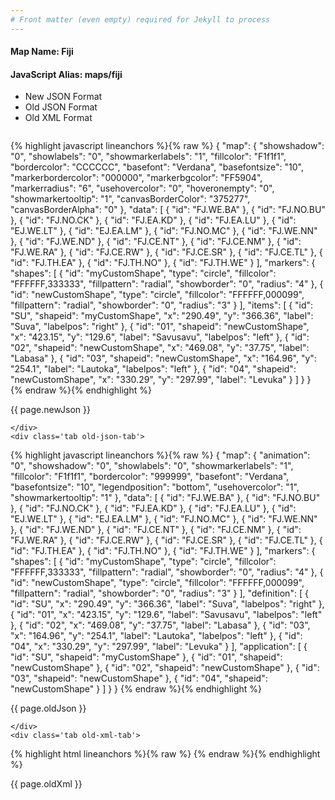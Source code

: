 ```yaml
---
# Front matter (even empty) required for Jekyll to process
---
```


#### Map Name: Fiji

#### JavaScript Alias: maps/fiji


<ul class='code-tabs'>
    <li class='active'>
        <a data-toggle='new-json'>New JSON Format</a>
    </li>
    <li>
        <a data-toggle='old-json'>Old JSON Format</a>
    </li>
    <li>
        <a data-toggle='old-xml'>Old XML Format</a>
    </li>
</ul>
<div class='tab-content'>
    <pre class='plain-code'></pre>
    <div class='tab new-json-tab active'>
{% highlight javascript lineanchors %}{% raw %}
{
    "map": {
        "showshadow": "0",
        "showlabels": "0",
        "showmarkerlabels": "1",
        "fillcolor": "F1f1f1",
        "bordercolor": "CCCCCC",
        "basefont": "Verdana",
        "basefontsize": "10",
        "markerbordercolor": "000000",
        "markerbgcolor": "FF5904",
        "markerradius": "6",
        "usehovercolor": "0",
        "hoveronempty": "0",
        "showmarkertooltip": "1",
        "canvasBorderColor": "375277",
        "canvasBorderAlpha": "0"
    },
    "data": [
        {
            "id": "FJ.WE.BA"
        },
        {
            "id": "FJ.NO.BU"
        },
        {
            "id": "FJ.NO.CK"
        },
        {
            "id": "FJ.EA.KD"
        },
        {
            "id": "FJ.EA.LU"
        },
        {
            "id": "EJ.WE.LT"
        },
        {
            "id": "EJ.EA.LM"
        },
        {
            "id": "FJ.NO.MC"
        },
        {
            "id": "FJ.WE.NN"
        },
        {
            "id": "FJ.WE.ND"
        },
        {
            "id": "FJ.CE.NT"
        },
        {
            "id": "FJ.CE.NM"
        },
        {
            "id": "FJ.WE.RA"
        },
        {
            "id": "FJ.CE.RW"
        },
        {
            "id": "FJ.CE.SR"
        },
        {
            "id": "FJ.CE.TL"
        },
        {
            "id": "FJ.TH.EA"
        },
        {
            "id": "FJ.TH.NO"
        },
        {
            "id": "FJ.TH.WE"
        }
    ],
    "markers": {
        "shapes": [
            {
                "id": "myCustomShape",
                "type": "circle",
                "fillcolor": "FFFFFF,333333",
                "fillpattern": "radial",
                "showborder": "0",
                "radius": "4"
            },
            {
                "id": "newCustomShape",
                "type": "circle",
                "fillcolor": "FFFFFF,000099",
                "fillpattern": "radial",
                "showborder": "0",
                "radius": "3"
            }
        ],
        "items": [
            {
                "id": "SU",
                "shapeid": "myCustomShape",
                "x": "290.49",
                "y": "366.36",
                "label": "Suva",
                "labelpos": "right"
            },
            {
                "id": "01",
                "shapeid": "newCustomShape",
                "x": "423.15",
                "y": "129.6",
                "label": "Savusavu",
                "labelpos": "left"
            },
            {
                "id": "02",
                "shapeid": "newCustomShape",
                "x": "469.08",
                "y": "37.75",
                "label": "Labasa"
            },
            {
                "id": "03",
                "shapeid": "newCustomShape",
                "x": "164.96",
                "y": "254.1",
                "label": "Lautoka",
                "labelpos": "left"
            },
            {
                "id": "04",
                "shapeid": "newCustomShape",
                "x": "330.29",
                "y": "297.99",
                "label": "Levuka"
            }
        ]
    }
}
{% endraw %}{% endhighlight %}


<p class='text-success'>{{ page.newJson }}</p>

    </div>
    <div class='tab old-json-tab'>
{% highlight javascript lineanchors %}{% raw %}
{
    "map": {
        "animation": "0",
        "showshadow": "0",
        "showlabels": "0",
        "showmarkerlabels": "1",
        "fillcolor": "F1f1f1",
        "bordercolor": "999999",
        "basefont": "Verdana",
        "basefontsize": "10",
        "legendposition": "bottom",
        "usehovercolor": "1",
        "showmarkertooltip": "1"
    },
    "data": [
        {
            "id": "FJ.WE.BA"
        },
        {
            "id": "FJ.NO.BU"
        },
        {
            "id": "FJ.NO.CK"
        },
        {
            "id": "FJ.EA.KD"
        },
        {
            "id": "FJ.EA.LU"
        },
        {
            "id": "EJ.WE.LT"
        },
        {
            "id": "EJ.EA.LM"
        },
        {
            "id": "FJ.NO.MC"
        },
        {
            "id": "FJ.WE.NN"
        },
        {
            "id": "FJ.WE.ND"
        },
        {
            "id": "FJ.CE.NT"
        },
        {
            "id": "FJ.CE.NM"
        },
        {
            "id": "FJ.WE.RA"
        },
        {
            "id": "FJ.CE.RW"
        },
        {
            "id": "FJ.CE.SR"
        },
        {
            "id": "FJ.CE.TL"
        },
        {
            "id": "FJ.TH.EA"
        },
        {
            "id": "FJ.TH.NO"
        },
        {
            "id": "FJ.TH.WE"
        }
    ],
    "markers": {
        "shapes": [
            {
                "id": "myCustomShape",
                "type": "circle",
                "fillcolor": "FFFFFF,333333",
                "fillpattern": "radial",
                "showborder": "0",
                "radius": "4"
            },
            {
                "id": "newCustomShape",
                "type": "circle",
                "fillcolor": "FFFFFF,000099",
                "fillpattern": "radial",
                "showborder": "0",
                "radius": "3"
            }
        ],
        "definition": [
            {
                "id": "SU",
                "x": "290.49",
                "y": "366.36",
                "label": "Suva",
                "labelpos": "right"
            },
            {
                "id": "01",
                "x": "423.15",
                "y": "129.6",
                "label": "Savusavu",
                "labelpos": "left"
            },
            {
                "id": "02",
                "x": "469.08",
                "y": "37.75",
                "label": "Labasa"
            },
            {
                "id": "03",
                "x": "164.96",
                "y": "254.1",
                "label": "Lautoka",
                "labelpos": "left"
            },
            {
                "id": "04",
                "x": "330.29",
                "y": "297.99",
                "label": "Levuka"
            }
        ],
        "application": [
            {
                "id": "SU",
                "shapeid": "myCustomShape"
            },
            {
                "id": "01",
                "shapeid": "newCustomShape"
            },
            {
                "id": "02",
                "shapeid": "newCustomShape"
            },
            {
                "id": "03",
                "shapeid": "newCustomShape"
            },
            {
                "id": "04",
                "shapeid": "newCustomShape"
            }
        ]
    }
}
{% endraw %}{% endhighlight %}


<p class='text-success'>{{ page.oldJson }}</p>

    </div>
    <div class='tab old-xml-tab'>
{% highlight html lineanchors %}{% raw %}
<map animation='0' showShadow='0' showLabels='0' showMarkerLabels='1' fillColor='F1f1f1' borderColor='999999' baseFont='Verdana' baseFontSize='10' legendPosition='bottom' useHoverColor='1' showMarkerToolTip='1'  >
	<data>
		<entity id='FJ.WE.BA'  />
		<entity id='FJ.NO.BU'  />
		<entity id='FJ.NO.CK'  />
		<entity id='FJ.EA.KD'  />
		<entity id='FJ.EA.LU'  />
		<entity id='EJ.WE.LT'  />
		<entity id='EJ.EA.LM'  />
		<entity id='FJ.NO.MC'  />
		<entity id='FJ.WE.NN'  />
		<entity id='FJ.WE.ND'  />
		<entity id='FJ.CE.NT'  />
		<entity id='FJ.CE.NM'  />
		<entity id='FJ.WE.RA'  />
		<entity id='FJ.CE.RW'  />
		<entity id='FJ.CE.SR'  />
		<entity id='FJ.CE.TL'  />
		<entity id='FJ.TH.EA'  />
		<entity id='FJ.TH.NO'  />
		<entity id='FJ.TH.WE'  />
	</data>
	<markers>
	  <shapes>
		     <shape id='myCustomShape' type='circle' fillColor='FFFFFF,333333'  fillPattern='radial' showborder='0' radius='4'/>
			 <shape id='newCustomShape' type='circle' fillColor='FFFFFF,000099'  fillPattern='radial' showborder='0' radius='3'/>
		</shapes>
		<definition>
			<marker id='SU' x='290.49' y='366.36' label='Suva' labelPos='right'  />
			<marker id='01' x='423.15' y='129.6' label='Savusavu' labelPos='left'  />
			<marker id='02' x='469.08' y='37.75' label='Labasa'  />
			<marker id='03' x='164.96' y='254.1' label='Lautoka' labelPos='left'  />
			<marker id='04' x='330.29' y='297.99' label='Levuka'  />
		</definition>
		<application>
			<marker id='SU' shapeId='myCustomShape'  />
			<marker id='01' shapeId='newCustomShape'  />
			<marker id='02' shapeId='newCustomShape'  />
			<marker id='03' shapeId='newCustomShape'  />
			<marker id='04' shapeId='newCustomShape'  />
		</application>
	</markers>
</map>
{% endraw %}{% endhighlight %}

<p class='text-success'>{{ page.oldXml }}</p>

</div>
</div>

